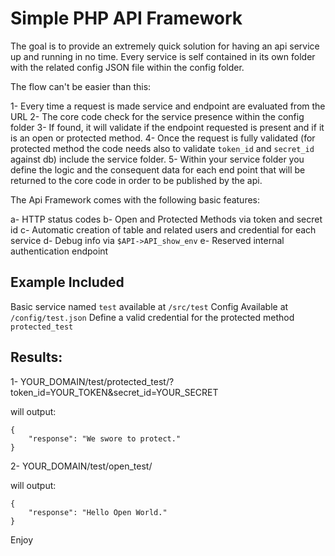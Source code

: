 # Simple PHP API Framework #

The goal is to provide an extremely quick solution for having an api service up and running in no time.
Every service is self contained in its own folder with the related config JSON file within the config folder.

The flow can't be easier than this:

1- Every time a request is made service and endpoint are evaluated from the URL
2- The core code check for the service presence within the config folder
3- If found, it will validate if the endpoint requested is present and if it is an open or protected method.
4- Once the request is fully validated (for protected method the code needs also to validate `token_id` and `secret_id` against db) include the service folder.
5- Within your service folder you define the logic and the consequent data for each end point that will be returned to the core code in order to be published by the api. 

The Api Framework comes with the following basic features:

a- HTTP status codes
b- Open and Protected Methods via token and secret id
c- Automatic creation of table and related users and credential for each service
d- Debug info via `$API->API_show_env`
e- Reserved internal authentication endpoint

## Example Included ##

Basic service named `test` available at `/src/test`
Config Available at `/config/test.json`
Define a valid credential for the protected method `protected_test`

## Results: ##

1- YOUR_DOMAIN/test/protected_test/?token_id=YOUR_TOKEN&secret_id=YOUR_SECRET

will output:

```
{
	"response": "We swore to protect."
}
```

2- YOUR_DOMAIN/test/open_test/

will output:

```
{
	"response": "Hello Open World."
}
```


Enjoy


